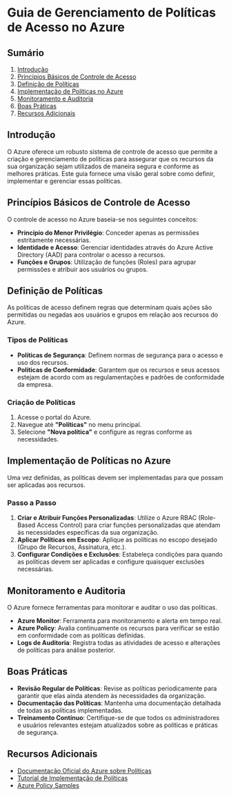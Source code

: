 # Guia de Gerenciamento de Políticas de Acesso no Azure

## Sumário
1. [Introdução](#introdução)
2. [Princípios Básicos de Controle de Acesso](#princípios-básicos-de-controle-de-acesso)
3. [Definição de Políticas](#definição-de-políticas)
4. [Implementação de Políticas no Azure](#implementação-de-políticas-no-azure)
5. [Monitoramento e Auditoria](#monitoramento-e-auditoria)
6. [Boas Práticas](#boas-práticas)
7. [Recursos Adicionais](#recursos-adicionais)

## Introdução
O Azure oferece um robusto sistema de controle de acesso que permite a criação e gerenciamento de políticas para assegurar que os recursos da sua organização sejam utilizados de maneira segura e conforme as melhores práticas. Este guia fornece uma visão geral sobre como definir, implementar e gerenciar essas políticas.

## Princípios Básicos de Controle de Acesso
O controle de acesso no Azure baseia-se nos seguintes conceitos:

- **Princípio do Menor Privilégio**: Conceder apenas as permissões estritamente necessárias.
- **Identidade e Acesso**: Gerenciar identidades através do Azure Active Directory (AAD) para controlar o acesso a recursos.
- **Funções e Grupos**: Utilização de funções (Roles) para agrupar permissões e atribuir aos usuários ou grupos.

## Definição de Políticas
As políticas de acesso definem regras que determinam quais ações são permitidas ou negadas aos usuários e grupos em relação aos recursos do Azure.

### Tipos de Políticas
- **Políticas de Segurança**: Definem normas de segurança para o acesso e uso dos recursos.
- **Políticas de Conformidade**: Garantem que os recursos e seus acessos estejam de acordo com as regulamentações e padrões de conformidade da empresa.

### Criação de Políticas
1. Acesse o portal do Azure.
2. Navegue até **"Políticas"** no menu principal.
3. Selecione **"Nova política"** e configure as regras conforme as necessidades.

## Implementação de Políticas no Azure
Uma vez definidas, as políticas devem ser implementadas para que possam ser aplicadas aos recursos.

### Passo a Passo
1. **Criar e Atribuir Funções Personalizadas**: Utilize o Azure RBAC (Role-Based Access Control) para criar funções personalizadas que atendam às necessidades específicas da sua organização.
2. **Aplicar Políticas em Escopo**: Aplique as políticas no escopo desejado (Grupo de Recursos, Assinatura, etc.).
3. **Configurar Condições e Exclusões**: Estabeleça condições para quando as políticas devem ser aplicadas e configure quaisquer exclusões necessárias.

## Monitoramento e Auditoria
O Azure fornece ferramentas para monitorar e auditar o uso das políticas.

- **Azure Monitor**: Ferramenta para monitoramento e alerta em tempo real.
- **Azure Policy**: Avalia continuamente os recursos para verificar se estão em conformidade com as políticas definidas.
- **Logs de Auditoria**: Registra todas as atividades de acesso e alterações de políticas para análise posterior.

## Boas Práticas
- **Revisão Regular de Políticas**: Revise as políticas periodicamente para garantir que elas ainda atendem às necessidades da organização.
- **Documentação das Políticas**: Mantenha uma documentação detalhada de todas as políticas implementadas.
- **Treinamento Contínuo**: Certifique-se de que todos os administradores e usuários relevantes estejam atualizados sobre as políticas e práticas de segurança.

## Recursos Adicionais
- [Documentação Oficial do Azure sobre Políticas](https://docs.microsoft.com/azure/governance/policy/overview)
- [Tutorial de Implementação de Políticas](https://docs.microsoft.com/azure/role-based-access-control/role-assignments-portal)
- [Azure Policy Samples](https://docs.microsoft.com/azure/governance/policy/samples/)